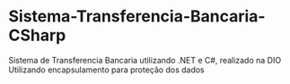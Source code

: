 # Sistema-Transferencia-Bancaria-CSharp
 Sistema de Transferencia Bancaria utilizando .NET e C#, realizado na DIO
 Utilizando encapsulamento para proteção dos dados
